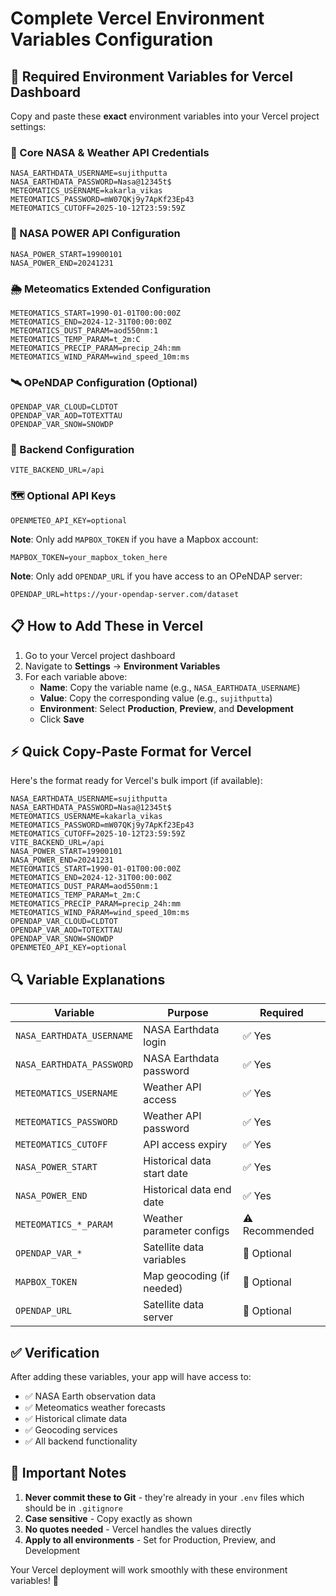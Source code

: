 # Complete Vercel Environment Variables Configuration

## 🔧 Required Environment Variables for Vercel Dashboard

Copy and paste these **exact** environment variables into your Vercel project settings:

### 🚀 Core NASA & Weather API Credentials

```
NASA_EARTHDATA_USERNAME=sujithputta
NASA_EARTHDATA_PASSWORD=Nasa@12345t$
METEOMATICS_USERNAME=kakarla_vikas
METEOMATICS_PASSWORD=mW07QKj9y7ApKf23Ep43
METEOMATICS_CUTOFF=2025-10-12T23:59:59Z
```

### 📅 NASA POWER API Configuration

```
NASA_POWER_START=19900101
NASA_POWER_END=20241231
```

### 🌦️ Meteomatics Extended Configuration

```
METEOMATICS_START=1990-01-01T00:00:00Z
METEOMATICS_END=2024-12-31T00:00:00Z
METEOMATICS_DUST_PARAM=aod550nm:1
METEOMATICS_TEMP_PARAM=t_2m:C
METEOMATICS_PRECIP_PARAM=precip_24h:mm
METEOMATICS_WIND_PARAM=wind_speed_10m:ms
```

### 🛰️ OPeNDAP Configuration (Optional)

```
OPENDAP_VAR_CLOUD=CLDTOT
OPENDAP_VAR_AOD=TOTEXTTAU
OPENDAP_VAR_SNOW=SNOWDP
```

### 🔗 Backend Configuration

```
VITE_BACKEND_URL=/api
```

### 🗺️ Optional API Keys

```
OPENMETEO_API_KEY=optional
```

**Note**: Only add `MAPBOX_TOKEN` if you have a Mapbox account:
```
MAPBOX_TOKEN=your_mapbox_token_here
```

**Note**: Only add `OPENDAP_URL` if you have access to an OPeNDAP server:
```
OPENDAP_URL=https://your-opendap-server.com/dataset
```

## 📋 How to Add These in Vercel

1. Go to your Vercel project dashboard
2. Navigate to **Settings** → **Environment Variables**
3. For each variable above:
   - **Name**: Copy the variable name (e.g., `NASA_EARTHDATA_USERNAME`)
   - **Value**: Copy the corresponding value (e.g., `sujithputta`)
   - **Environment**: Select **Production**, **Preview**, and **Development**
   - Click **Save**

## ⚡ Quick Copy-Paste Format for Vercel

Here's the format ready for Vercel's bulk import (if available):

```
NASA_EARTHDATA_USERNAME=sujithputta
NASA_EARTHDATA_PASSWORD=Nasa@12345t$
METEOMATICS_USERNAME=kakarla_vikas
METEOMATICS_PASSWORD=mW07QKj9y7ApKf23Ep43
METEOMATICS_CUTOFF=2025-10-12T23:59:59Z
VITE_BACKEND_URL=/api
NASA_POWER_START=19900101
NASA_POWER_END=20241231
METEOMATICS_START=1990-01-01T00:00:00Z
METEOMATICS_END=2024-12-31T00:00:00Z
METEOMATICS_DUST_PARAM=aod550nm:1
METEOMATICS_TEMP_PARAM=t_2m:C
METEOMATICS_PRECIP_PARAM=precip_24h:mm
METEOMATICS_WIND_PARAM=wind_speed_10m:ms
OPENDAP_VAR_CLOUD=CLDTOT
OPENDAP_VAR_AOD=TOTEXTTAU
OPENDAP_VAR_SNOW=SNOWDP
OPENMETEO_API_KEY=optional
```

## 🔍 Variable Explanations

| Variable | Purpose | Required |
|----------|---------|----------|
| `NASA_EARTHDATA_USERNAME` | NASA Earthdata login | ✅ Yes |
| `NASA_EARTHDATA_PASSWORD` | NASA Earthdata password | ✅ Yes |
| `METEOMATICS_USERNAME` | Weather API access | ✅ Yes |
| `METEOMATICS_PASSWORD` | Weather API password | ✅ Yes |
| `METEOMATICS_CUTOFF` | API access expiry | ✅ Yes |
| `NASA_POWER_START` | Historical data start date | ✅ Yes |
| `NASA_POWER_END` | Historical data end date | ✅ Yes |
| `METEOMATICS_*_PARAM` | Weather parameter configs | ⚠️ Recommended |
| `OPENDAP_VAR_*` | Satellite data variables | 🔧 Optional |
| `MAPBOX_TOKEN` | Map geocoding (if needed) | 🔧 Optional |
| `OPENDAP_URL` | Satellite data server | 🔧 Optional |

## ✅ Verification

After adding these variables, your app will have access to:
- ✅ NASA Earth observation data
- ✅ Meteomatics weather forecasts
- ✅ Historical climate data
- ✅ Geocoding services
- ✅ All backend functionality

## 🚨 Important Notes

1. **Never commit these to Git** - they're already in your `.env` files which should be in `.gitignore`
2. **Case sensitive** - Copy exactly as shown
3. **No quotes needed** - Vercel handles the values directly
4. **Apply to all environments** - Set for Production, Preview, and Development

Your Vercel deployment will work smoothly with these environment variables! 🎉